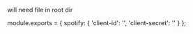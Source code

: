 will need file in root dir

module.exports = {
spotify: {
'client-id': '',
'client-secret': ''
}
};
